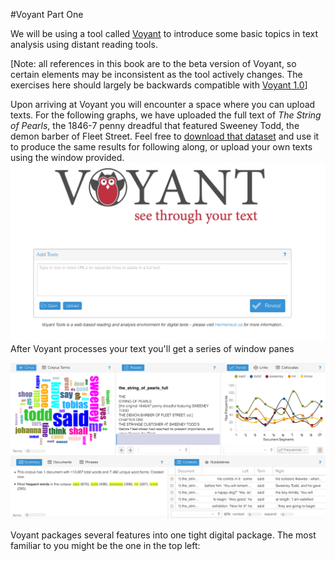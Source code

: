 #Voyant Part One

We will be using a tool called [Voyant](http://beta.voyant-tools.org/) to introduce some basic topics in text analysis using distant reading tools. 

[Note: all references in this book are to the beta version of Voyant, so certain elements may be inconsistent as the tool actively changes. The exercises here should largely be backwards compatible with [Voyant 1.0](http://voyant-tools.org/)]

Upon arriving at Voyant you will encounter a space where you can upload texts. For the following graphs, we have uploaded the full text of *The String of Pearls*, the 1846-7 penny dreadful that featured Sweeney Todd, the demon barber of Fleet Street. Feel free to [download that dataset](/assets/the_string_of_pearls_full.txt) and use it to produce the same results for following along, or upload your own texts using the window provided. ![Voyant splash page and text uploader](/assets/voyant_splash_page.png)
After Voyant processes your text you'll get a series of window panes

![default view of string of pearls in voyant](/assets/voyant_overview.png)

Voyant packages several features into one tight digital package. The most familiar to you might be the one in the top left:
